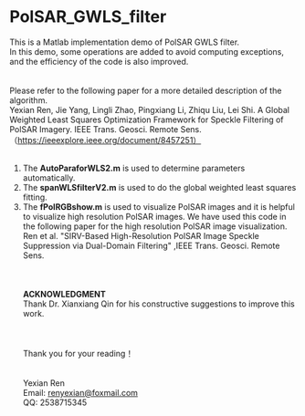 # PolSAR_GWLS_filter
This is a Matlab implementation demo of PolSAR GWLS filter.  
In this demo, some operations are added to avoid computing exceptions, and the efficiency of the code is also improved.<br/><br/>  
Please refer to the following paper for a more detailed description of the algorithm.  
Yexian Ren, Jie Yang, Lingli Zhao, Pingxiang Li, Zhiqu Liu, Lei Shi. A Global Weighted Least Squares Optimization Framework for Speckle Filtering of PolSAR Imagery. IEEE Trans. Geosci. Remote Sens. （https://ieeexplore.ieee.org/document/8457251）<br/><br/> 
1. The **AutoParaforWLS2.m** is used to determine parameters automatically.  
2. The **spanWLSfilterV2.m** is used to do the global weighted least squares fitting.  
3. The **fPolRGBshow.m** is used to visualize PolSAR images and it is helpful to visualize high resolution PolSAR images. We have used this code in the following paper for the high resolution PolSAR image visualization.  
Ren et al. "SIRV-Based High-Resolution PolSAR Image Speckle Suppression via Dual-Domain Filtering" ,IEEE Trans. Geosci. Remote Sens.  
<br/> <br/>  
**ACKNOWLEDGMENT**  
Thank Dr. Xianxiang Qin for his constructive suggestions to improve this work.        
<br/><br/>   
Thank you for your reading！  
<br/><br/> 
Yexian Ren  
Email: renyexian@foxmail.com  
QQ: 2538715345  
